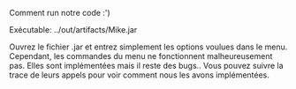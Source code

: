 Comment run notre code :')

Exécutable: ../out/artifacts/Mike.jar

Ouvrez le fichier .jar et entrez simplement les options voulues dans le menu. 
Cependant, les commandes du menu ne fonctionnent malheureusement pas. Elles sont implémentées mais il reste des bugs.. Vous pouvez suivre la trace de leurs appels pour voir comment nous les avons implémentées. 